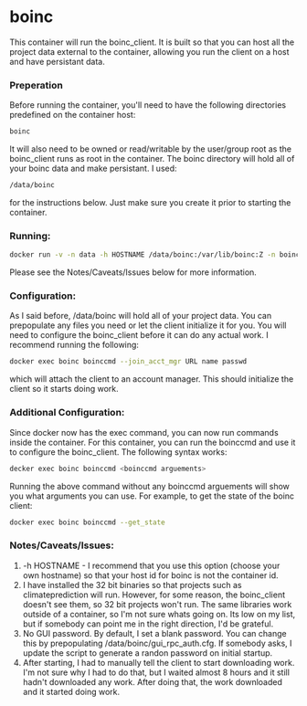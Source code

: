 # boinc

This container will run the boinc_client.  It is built so that you can host all the project data external to the container, allowing you run the client on a host and have persistant data.

### Preperation
Before running the container, you'll need to have the following directories predefined on the container host:
```sh
boinc
```
It will also need to be owned or read/writable by the user/group root as the boinc_client runs as root in the container.  The boinc directory will hold all of your boinc data and make persistant.  I used:
```sh
/data/boinc
```
for the instructions below.  Just make sure you create it prior to starting the container.
### Running:
```sh
docker run -v -n data -h HOSTNAME /data/boinc:/var/lib/boinc:Z -n boinc bcleonard/boinc 
```
Please see the Notes/Caveats/Issues below for more information.
### Configuration:
As I said before, /data/boinc will hold all of your project data.  You can prepopulate any files you need or let the client initialize it for you.
You will need to configure the boinc_client before it can do any actual work.  I recommend running the following:
```sh
docker exec boinc boinccmd --join_acct_mgr URL name passwd
```
which will attach the client to an account manager.  This should initialize the client so it starts doing work.
### Additional Configuration:
Since docker now has the exec command, you can now run commands inside the container.  For this container, you can run the boinccmd and use it to configure the boinc_client.  The following syntax works:
```sh
decker exec boinc boinccmd <boinccmd arguements>
```
Running the above command without any boinccmd arguements will show you what arguments you can use.  For example, to get the state of the boinc client:
```sh
docker exec boinc boinccmd --get_state
```
### Notes/Caveats/Issues:
1.	-h HOSTNAME - I recommend that you use this option (choose your own hostname) so that your host id for boinc is not the container id.
2.	I have installed the 32 bit binaries so that projects such as climateprediction will run.  However, for some reason, the boinc_client doesn't see them, so 32 bit projects won't run.  The same libraries work outside of a container, so I'm not sure whats going on.  Its low on my list, but if somebody can point me in the right direction, I'd be grateful.
3.	No GUI password.  By default, I set a blank password.  You can change this by prepopulating /data/boinc/gui_rpc_auth.cfg.  If somebody asks, I update the script to generate a randon password on initial startup.
4.	After starting, I had to manually tell the client to start downloading work.  I'm not sure why I had to do that, but I waited almost 8 hours and it still hadn't downloaded any work.  After doing that, the work downloaded and it started doing work.

